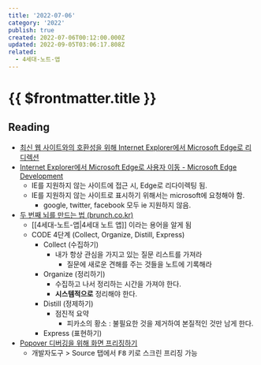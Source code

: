 ```yaml
---
title: '2022-07-06'
category: '2022'
publish: true
created: 2022-07-06T00:12:00.000Z
updated: 2022-09-05T03:06:17.808Z
related:
  - 4세대-노트-앱
---
```


# {{ $frontmatter.title }}

## Reading

- [최신 웹 사이트와의 호환성을 위해 Internet Explorer에서 Microsoft Edge로 리디렉션](https://docs.microsoft.com/ko-kr/deployedge/edge-learnmore-neededge)
- [Internet Explorer에서 Microsoft Edge로 사용자 이동 - Microsoft Edge Development](https://docs.microsoft.com/ko-kr/microsoft-edge/web-platform/ie-to-microsoft-edge-redirection)
  - IE를 지원하지 않는 사이트에 접근 시, Edge로 리다이렉팅 됨.
  - IE를 지원하지 않는 사이트로 표시하기 위해서는 microsoft에 요청해야 함.
    - google, twitter, facebook 모두 ie 지원하지 않음.
- [두 번째 뇌를 만드는 법 (brunch.co.kr)](https://brunch.co.kr/@analysisman/11)
  - [[4세대-노트-앱|4세대 노트 앱]] 이라는 용어을 알게 됨
  - CODE 4단계 (Collect, Organize, Distill, Express)
    - Collect (수집하기)
      - 내가 항상 관심을 가지고 있는 질문 리스트를 가져라
        - 질문에 새로운 견해를 주는 것들을 노트에 기록해라
    - Organize (정리하기)
      - 수집하고 나서 정리하는 시간을 가져야 한다.
      - **시스템적으로** 정리해야 한다.
    - Distill (정제하기)
      - 점진적 요약
        - 피카소의 황소 : 불필요한 것을 제거하여 본질적인 것만 남게 한다.
    - Express (표현하기)
- [Popover 디버깅을 위해 화면 프리징하기](https://stackoverflow.com/a/17932238)
  - 개발자도구 > Source 탭에서 <kbd>F8</kbd> 키로 스크린 프리징 가능

